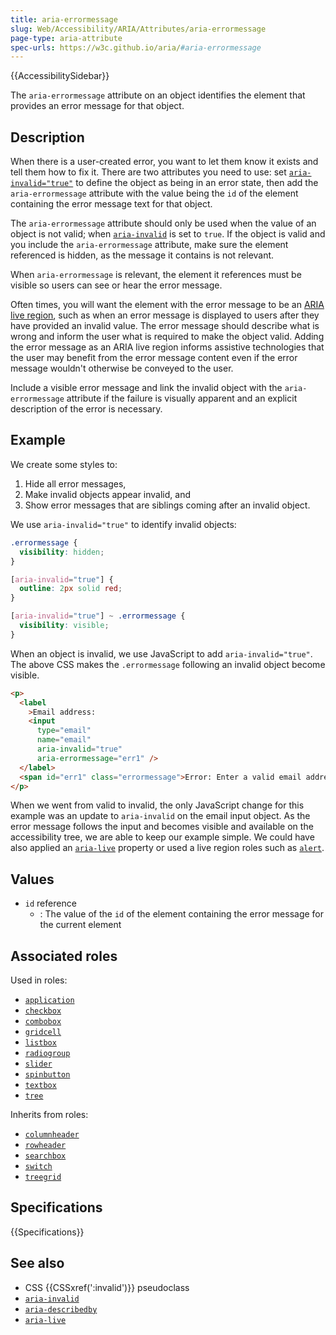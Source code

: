 ```yaml
---
title: aria-errormessage
slug: Web/Accessibility/ARIA/Attributes/aria-errormessage
page-type: aria-attribute
spec-urls: https://w3c.github.io/aria/#aria-errormessage
---
```


{{AccessibilitySidebar}}

The `aria-errormessage` attribute on an object identifies the element that provides an error message for that object.

## Description

When there is a user-created error, you want to let them know it exists and tell them how to fix it. There are two attributes you need to use: set [`aria-invalid="true"`](/en-US/docs/Web/Accessibility/ARIA/Attributes/aria-invalid) to define the object as being in an error state, then add the `aria-errormessage` attribute with the value being the `id` of the element containing the error message text for that object.

The `aria-errormessage` attribute should only be used when the value of an object is not valid; when [`aria-invalid`](/en-US/docs/Web/Accessibility/ARIA/Attributes/aria-invalid) is set to `true`. If the object is valid and you include the `aria-errormessage` attribute, make sure the element referenced is hidden, as the message it contains is not relevant.

When `aria-errormessage` is relevant, the element it references must be visible so users can see or hear the error message.

Often times, you will want the element with the error message to be an [ARIA live region](/en-US/docs/Web/Accessibility/ARIA/ARIA_Live_Regions), such as when an error message is displayed to users after they have provided an invalid value. The error message should describe what is wrong and inform the user what is required to make the object valid. Adding the error message as an ARIA live region informs assistive technologies that the user may benefit from the error message content even if the error message wouldn't otherwise be conveyed to the user.

Include a visible error message and link the invalid object with the `aria-errormessage` attribute if the failure is visually apparent and an explicit description of the error is necessary.

## Example

We create some styles to:

1. Hide all error messages,
2. Make invalid objects appear invalid, and
3. Show error messages that are siblings coming after an invalid object.

We use `aria-invalid="true"` to identify invalid objects:

```css
.errormessage {
  visibility: hidden;
}

[aria-invalid="true"] {
  outline: 2px solid red;
}

[aria-invalid="true"] ~ .errormessage {
  visibility: visible;
}
```

When an object is invalid, we use JavaScript to add `aria-invalid="true"`. The above CSS makes the `.errormessage` following an invalid object become visible.

```html
<p>
  <label
    >Email address:
    <input
      type="email"
      name="email"
      aria-invalid="true"
      aria-errormessage="err1" />
  </label>
  <span id="err1" class="errormessage">Error: Enter a valid email address</span>
</p>
```

When we went from valid to invalid, the only JavaScript change for this example was an update to `aria-invalid` on the email input object. As the error message follows the input and becomes visible and available on the accessibility tree, we are able to keep our example simple. We could have also applied an [`aria-live`](/en-US/docs/Web/Accessibility/ARIA/Attributes/aria-live) property or used a live region roles such as [`alert`](/en-US/docs/Web/Accessibility/ARIA/Roles/alert_role).

## Values

- `id` reference
  - : The value of the `id` of the element containing the error message for the current element

## Associated roles

Used in roles:

- [`application`](/en-US/docs/Web/Accessibility/ARIA/Roles/application_role)
- [`checkbox`](/en-US/docs/Web/Accessibility/ARIA/Roles/checkbox_role)
- [`combobox`](/en-US/docs/Web/Accessibility/ARIA/Roles/combobox_role)
- [`gridcell`](/en-US/docs/Web/Accessibility/ARIA/Roles/gridcell_role)
- [`listbox`](/en-US/docs/Web/Accessibility/ARIA/Roles/listbox_role)
- [`radiogroup`](/en-US/docs/Web/Accessibility/ARIA/Roles/radiogroup_role)
- [`slider`](/en-US/docs/Web/Accessibility/ARIA/Roles/slider_role)
- [`spinbutton`](/en-US/docs/Web/Accessibility/ARIA/Roles/spinbutton_role)
- [`textbox`](/en-US/docs/Web/Accessibility/ARIA/Roles/textbox_role)
- [`tree`](/en-US/docs/Web/Accessibility/ARIA/Roles/tree_role)

Inherits from roles:

- [`columnheader`](/en-US/docs/Web/Accessibility/ARIA/Roles/columnheader_role)
- [`rowheader`](/en-US/docs/Web/Accessibility/ARIA/Roles/rowheader_role)
- [`searchbox`](/en-US/docs/Web/Accessibility/ARIA/Roles/searchbox_role)
- [`switch`](/en-US/docs/Web/Accessibility/ARIA/Roles/switch_role)
- [`treegrid`](/en-US/docs/Web/Accessibility/ARIA/Roles/treegrid_role)

## Specifications

{{Specifications}}

## See also

- CSS {{CSSxref(':invalid')}} pseudoclass
- [`aria-invalid`](/en-US/docs/Web/Accessibility/ARIA/Attributes/aria-invalid)
- [`aria-describedby`](/en-US/docs/Web/Accessibility/ARIA/Attributes/aria-describedby)
- [`aria-live`](/en-US/docs/Web/Accessibility/ARIA/Attributes/aria-live)
